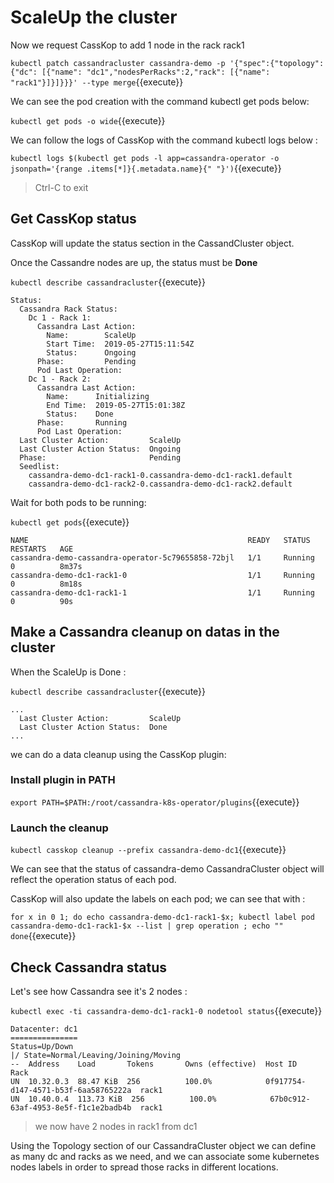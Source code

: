 

# ScaleUp the cluster

Now we request CassKop to add 1 node in the rack rack1

`kubectl patch cassandracluster cassandra-demo -p '{"spec":{"topology": {"dc": [{"name": "dc1","nodesPerRacks":2,"rack": [{"name": "rack1"}]}]}}}' --type merge`{{execute}}

We can see the pod creation with the command kubectl get pods below: 

`kubectl get pods -o wide`{{execute}}

We can follow the logs of CassKop with the command kubectl logs below :

`kubectl logs $(kubectl get pods -l app=cassandra-operator -o jsonpath='{range .items[*]}{.metadata.name}{" "}')`{{execute}}

> Ctrl-C to exit


## Get CassKop status

CassKop will update the status section in the CassandCluster object.

Once the Cassandre nodes are up, the status must be **Done**

`kubectl describe cassandracluster`{{execute}}
```
Status:
  Cassandra Rack Status:
    Dc 1 - Rack 1:
      Cassandra Last Action:
        Name:        ScaleUp
        Start Time:  2019-05-27T15:11:54Z
        Status:      Ongoing
      Phase:         Pending
      Pod Last Operation:
    Dc 1 - Rack 2:
      Cassandra Last Action:
        Name:      Initializing
        End Time:  2019-05-27T15:01:38Z
        Status:    Done
      Phase:       Running
      Pod Last Operation:
  Last Cluster Action:         ScaleUp
  Last Cluster Action Status:  Ongoing
  Phase:                       Pending
  Seedlist:
    cassandra-demo-dc1-rack1-0.cassandra-demo-dc1-rack1.default
    cassandra-demo-dc1-rack2-0.cassandra-demo-dc1-rack2.default
```

Wait for both pods to be running:

`kubectl get pods`{{execute}}
```
NAME                                                 READY   STATUS    RESTARTS   AGE
cassandra-demo-cassandra-operator-5c79655858-72bjl   1/1     Running   0          8m37s
cassandra-demo-dc1-rack1-0                           1/1     Running   0          8m18s
cassandra-demo-dc1-rack1-1                           1/1     Running   0          90s
```

## Make a Cassandra cleanup on datas in the cluster 

When the ScaleUp is Done :

`kubectl describe cassandracluster`{{execute}}
```
...
  Last Cluster Action:         ScaleUp
  Last Cluster Action Status:  Done
...
```

we can do a data cleanup using the CassKop plugin:

### Install plugin in PATH

`export PATH=$PATH:/root/cassandra-k8s-operator/plugins`{{execute}}

### Launch the cleanup

`kubectl casskop cleanup --prefix cassandra-demo-dc1`{{execute}}


We can see that the status of cassandra-demo CassandraCluster object will reflect the operation status of each pod.

CassKop will also update the labels on each pod; we can see that with :

`for x in 0 1; do
 echo cassandra-demo-dc1-rack1-$x;
 kubectl label pod cassandra-demo-dc1-rack1-$x --list | grep operation ; echo ""
done`{{execute}}


## Check Cassandra status

Let's see how Cassandra see it's 2 nodes :

`kubectl exec -ti cassandra-demo-dc1-rack1-0 nodetool status`{{execute}}
```
Datacenter: dc1
===============
Status=Up/Down
|/ State=Normal/Leaving/Joining/Moving
--  Address    Load       Tokens       Owns (effective)  Host ID                               Rack
UN  10.32.0.3  88.47 KiB  256          100.0%            0f917754-d147-4571-b53f-6aa58765222a  rack1
UN  10.40.0.4  113.73 KiB  256          100.0%            67b0c912-63af-4953-8e5f-f1c1e2badb4b  rack1
```

> we now have 2 nodes in rack1 from dc1

Using the Topology section of our CassandraCluster object we can define as many dc and racks as we need, and we can
associate some kubernetes nodes labels in order to spread those racks in different locations.
